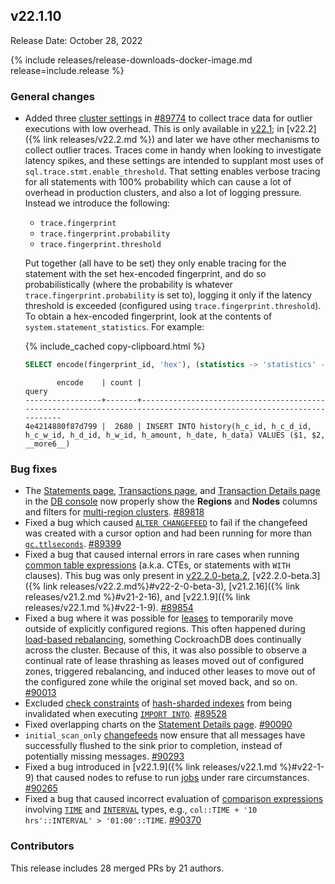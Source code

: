 ## v22.1.10

Release Date: October 28, 2022

{% include releases/release-downloads-docker-image.md release=include.release %}

<h3 id="v22-1-10-general-changes">General changes</h3>

- Added three [cluster settings](https://www.cockroachlabs.com/docs/v22.1/cluster-settings) in [#89774][#89774] to collect trace data for outlier executions with low overhead. This is only available in [v22.1](https://www.cockroachlabs.com/docs/releases/v22.1); in [v22.2]({% link releases/v22.2.md %}) and later we have other mechanisms to collect outlier traces. Traces come in handy when looking to investigate latency spikes, and these settings are intended to supplant most uses of `sql.trace.stmt.enable_threshold`. That setting enables verbose tracing for all statements with 100% probability which can cause a lot of overhead in production clusters, and also a lot of logging pressure. Instead we introduce the following: 
    - `trace.fingerprint`
    - `trace.fingerprint.probability`
    - `trace.fingerprint.threshold`

    Put together (all have to be set) they only enable tracing for the statement with the set hex-encoded fingerprint, and do so probabilistically (where the probability is whatever `trace.fingerprint.probability` is set to), logging it only if the latency threshold is exceeded (configured using `trace.fingerprint.threshold`). To obtain a hex-encoded fingerprint, look at the contents of `system.statement_statistics`. For example:

    {% include_cached copy-clipboard.html %}
    ~~~ sql
    SELECT encode(fingerprint_id, 'hex'), (statistics -> 'statistics' ->> 'cnt')::INT AS count, metadata ->> 'query' AS query FROM system.statement_statistics ORDER BY COUNT DESC limit 10;
    ~~~

    ~~~
           encode    | count |                                             query
    -----------------+-------+-------------------------------------------------------------------------------------------------------------------- 
    4e4214880f87d799 |  2680 | INSERT INTO history(h_c_id, h_c_d_id, h_c_w_id, h_d_id, h_w_id, h_amount, h_date, h_data) VALUES ($1, $2, __more6__)
    ~~~

<h3 id="v22-1-10-bug-fixes">Bug fixes</h3>

- The [Statements page](https://www.cockroachlabs.com/docs/v22.1/ui-statements-page), [Transactions page](https://www.cockroachlabs.com/docs/v22.1/ui-transactions-page), and [Transaction Details page](https://www.cockroachlabs.com/docs/v22.1/ui-transactions-page#transaction-details-page) in the [DB console](https://www.cockroachlabs.com/docs/v22.1/ui-overview) now properly show the **Regions** and **Nodes** columns and filters for [multi-region clusters](https://www.cockroachlabs.com/docs/v22.1/multiregion-overview). [#89818][#89818]
- Fixed a bug which caused [`ALTER CHANGEFEED`](https://www.cockroachlabs.com/docs/v22.1/alter-changefeed) to fail if the changefeed was created with a cursor option and had been running for more than [`gc.ttlseconds`](https://www.cockroachlabs.com/docs/v22.1/configure-replication-zones#gc-ttlseconds). [#89399][#89399]
- Fixed a bug that caused internal errors in rare cases when running [common table expressions](https://www.cockroachlabs.com/docs/v22.1/common-table-expressions) (a.k.a. CTEs, or statements with `WITH` clauses). This bug was only present in [v22.2.0-beta.2](https://www.cockroachlabs.com/docs/releases/v22.2#v22-2-0-beta-2), [v22.2.0-beta.3]({% link releases/v22.2.md%}#v22-2-0-beta-3), [v21.2.16]({% link releases/v21.2.md %}#v21-2-16), and [v22.1.9]({% link releases/v22.1.md %}#v22-1-9). [#89854][#89854]
- Fixed a bug where it was possible for [leases](https://www.cockroachlabs.com/docs/v22.1/architecture/replication-layer#leases) to temporarily move outside of explicitly configured regions. This often happened during [load-based rebalancing](https://www.cockroachlabs.com/docs/v22.1/architecture/replication-layer#load-based-replica-rebalancing), something CockroachDB does continually across the cluster. Because of this, it was also possible to observe a continual rate of lease thrashing as leases moved out of configured zones, triggered rebalancing, and induced other leases to move out of the configured zone while the original set moved back, and so on. [#90013][#90013]
- Excluded [check constraints](https://www.cockroachlabs.com/docs/v22.1/check) of [hash-sharded indexes](https://www.cockroachlabs.com/docs/v22.1/hash-sharded-indexes) from being invalidated when executing [`IMPORT INTO`](https://www.cockroachlabs.com/docs/v22.1/import-into). [#89528][#89528]
- Fixed overlapping charts on the [Statement Details page](https://www.cockroachlabs.com/docs/v22.1/ui-statements-page#statement-details-page). [#90090][#90090]
- `initial_scan_only` [changefeeds](https://www.cockroachlabs.com/docs/v22.1/create-changefeed#initial-scan) now ensure that all messages have successfully flushed to the sink prior to completion, instead of potentially missing messages. [#90293][#90293]
- Fixed a bug introduced in [v22.1.9]({% link releases/v22.1.md %}#v22-1-9) that caused nodes to refuse to run [jobs](https://www.cockroachlabs.com/docs/v22.1/show-jobs) under rare circumstances. [#90265][#90265]
- Fixed a bug that caused incorrect evaluation of [comparison expressions](https://www.cockroachlabs.com/docs/v22.1/functions-and-operators#comparison-functions) involving [`TIME`](https://www.cockroachlabs.com/docs/v22.1/time) and [`INTERVAL`](https://www.cockroachlabs.com/docs/v22.1/interval) types, e.g., `col::TIME + '10 hrs'::INTERVAL' > '01:00'::TIME`. [#90370][#90370]

<h3 id="v22-1-10-contributors">Contributors</h3>

This release includes 28 merged PRs by 21 authors.

[#89399]: https://github.com/cockroachdb/cockroach/pull/89399
[#89528]: https://github.com/cockroachdb/cockroach/pull/89528
[#89774]: https://github.com/cockroachdb/cockroach/pull/89774
[#89818]: https://github.com/cockroachdb/cockroach/pull/89818
[#89854]: https://github.com/cockroachdb/cockroach/pull/89854
[#90013]: https://github.com/cockroachdb/cockroach/pull/90013
[#90090]: https://github.com/cockroachdb/cockroach/pull/90090
[#90265]: https://github.com/cockroachdb/cockroach/pull/90265
[#90293]: https://github.com/cockroachdb/cockroach/pull/90293
[#90370]: https://github.com/cockroachdb/cockroach/pull/90370

